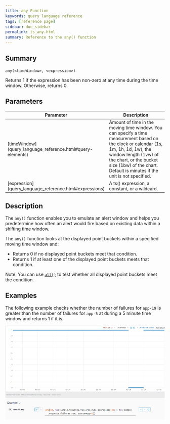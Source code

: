```yaml
---
title: any Function
keywords: query language reference
tags: [reference page]
sidebar: doc_sidebar
permalink: ts_any.html
summary: Reference to the any() function
---
```


## Summary

```
any(<timeWindow>, <expression>)
```
Returns 1 if the expression has been non-zero at any time during the time window. Otherwise, returns 0.

## Parameters

<table>
<tbody>
<thead>
<tr><th width="20%">Parameter</th><th width="80%">Description</th></tr>
</thead>
<tr><td markdown="span">[timeWindow](query_language_reference.html#query-elements)</td>
<td >Amount of time in the moving time window. You can specify a time measurement based on the clock or calendar (1s, 1m, 1h, 1d, 1w), the window length (1vw) of the chart, or the bucket size (1bw) of the chart. Default is minutes if the unit is not specified.</td></tr>
<tr>
<td markdown="span"> [expression](query_language_reference.html#expressions)</td>
<td>A ts() expression, a constant, or a wildcard.</td></tr>
</tbody>
</table>

## Description

The `any()` function enables you to emulate an alert window and helps you predetermine how often an alert would fire based on existing data within a shifting time window. 

The `any()` function looks at the displayed point buckets within a specified moving time window and:
* Returns 0  if no displayed point buckets meet that condition.
* Returns 1 if at least one of the displayed point buckets meets that condition.

Note: You can use [`all()`](ts_all.html) to test whether all displayed point buckets meet the condition.

## Examples

The following example checks whether the number of failures for `app-19` is greater than the number of failures for `app-5` at during a 5 minute time window and returns 1 if it is.

![any example](images/ts_any.png)
